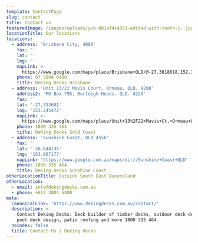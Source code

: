 ```yaml
---
template: ContactPage
slug: contact
title: Contact us
featuredImage: /images/uploads/yvb-001af4i4351-edited-with-tooth-1-.jpg
locationTitle: Our locations
locations:
  - address: 'Brisbane City, 4000'
    fax: ''
    lat: ''
    lng: ''
    mapLink: >-
      https://www.google.com/maps/place/Brisbane+QLD/@-27.3818618,152.7123261,10z/data=!3m1!4b1!4m5!3m4!1s0x6b91579aac93d233:0x402a35af3deaf40!8m2!3d-27.4697707!4d153.0251235
    phone: 07 3804 6400
    title: DeKing Decks Brisbane
  - address: 'Unit 13/22 Mavis Court, Ormeau. QLD. 4208'
    address2: 'PO Box 795, Burleigh Heads. QLD. 4220'
    fax: ''
    lat: '-27,753601'
    lng: '153.245472'
    mapLink: >-
      https://www.google.com/maps/place/Unit+13%2F22+Mavis+Ct,+Ormeau+QLD+4208/@-27.7537698,153.2431606,16.96z/data=!4m5!3m4!1s0x6b916ad94c48e10d:0x8c8e34eb521d753a!8m2!3d-27.7538949!4d153.2454181
    phone: 1800 335 464
    title: DeKing Decks Gold Coast
  - address: 'Sunshine Coast, QLD 4556'
    fax: ''
    lat: '-26.644135'
    lng: '153.067177'
    mapLink: 'https://www.google.com.au/maps/dir//Sunshine+Coast+QLD'
    phone: 1800 335 464
    title: DeKing Decks Sunshine Coast
otherLocationTitle: Outside South East Queensland
otherLocation:
  - email: info@dekingdecks.com.au
  - phone: +617 3804 6400
meta:
  canonicalLink: 'https://www.dekingdecks.com.au/contact/'
  description: >-
    Contact Deking Decks: Deck builder of timber decks, outdoor deck design,
    pool deck design, patio roofing and more 1800 335 464
  noindex: false
  title: Contact Us | Deking Decks
---
```


